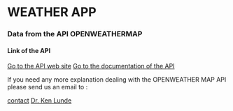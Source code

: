 # WEATHER APP

### Data from the API OPENWEATHERMAP

#### Link of the API

[Go to the API web site](https://openweathermap.org/)
[Go to the documentation of the API](https://openweathermap.org/current)

If you need any more explanation dealing with the OPENWEATHER MAP API please send us an email to :

[contact](mailto:contact@contact.com?subject=[GitHub]%20Source%20Han%20Sans)
[Dr. Ken Lunde](mailto:lunde@adobe.com?subject=%20Help%20Hon%20Api)
